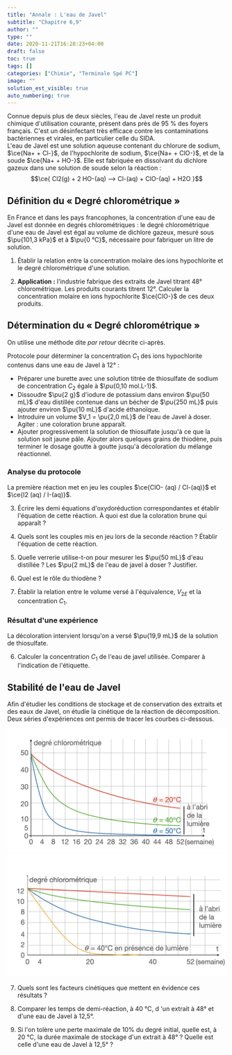 ```yaml
---
title: "Annale : L'eau de Javel"
subtitle: "Chapitre 6,9"
author: ""
type: ""
date: 2020-11-21T16:28:23+04:00
draft: false
toc: true
tags: []
categories: ["Chimie", "Terminale Spé PC"]
image: ""
solution_est_visible: true
auto_numbering: true
---
```


Connue depuis plus de deux siècles, l'eau de Javel reste un produit chimique d'utilisation courante, présent dans près de 95&nbsp;% des foyers français. C'est un désinfectant très efficace contre les contaminations bactériennes et virales, en particulier celle du SIDA.     
L'eau de Javel est une solution aqueuse contenant du chlorure de sodium, $\ce{Na+ + Cl-}$, de l'hypochlorite de sodium, $\ce{Na+ + ClO-}$, et de la soude $\ce{Na+ + HO-}$. Elle est fabriquée en dissolvant du dichlore gazeux dans une solution de soude selon la réaction&nbsp;:
$$\ce{
Cl2(g) + 2 HO-(aq) --> Cl-(aq) + ClO-(aq) + H2O
}$$

## Définition du «&nbsp;Degré chlorométrique&nbsp;» 

En France et dans les pays francophones, la concentration d'une eau de Javel est donnée en degrés chlorométriques&nbsp;: le degré chlorométrique d'une eau de Javel est égal au volume de dichlore gazeux, mesuré sous $\pu{101,3 kPa}$ et à $\pu{0 °C}$, nécessaire pour fabriquer un litre de solution.

1. Établir la relation entre la concentration molaire des ions hypochlorite et le degré chlorométrique d'une solution.

2. **Application&nbsp;:** l'industrie fabrique des extraits de Javel titrant 48° chlorométrique. Les produits courants titrent 12°. Calculer la concentration molaire en ions hypochlorite $\ce{ClO-}$ de ces deux produits.

## Détermination du «&nbsp;Degré chlorométrique&nbsp;»

On utilise une méthode dite *par retour* décrite ci-après.

Protocole pour déterminer la concentration $C_1$ des ions hypochlorite contenus dans une eau de Javel à 12°&nbsp;:
- Préparer une burette avec une solution titrée de thiosulfate de sodium de concentration $C_2$ égale à $\pu{0,10 mol.L-1}$.
- Dissoudre $\pu{2 g}$ d'iodure de potassium dans environ $\pu{50 mL}$ d'eau distillée contenue dans un bécher de $\pu{250 mL}$ puis ajouter environ $\pu{10 mL}$ d'acide éthanoïque.
- Introduire un volume $V_1 = \pu{2,0 mL}$ de l'eau de Javel à doser. Agiter&nbsp;: une coloration brune apparaît.
- Ajouter progressivement la solution de thiosulfate jusqu'à ce que la solution soit jaune pâle. Ajouter alors quelques grains de thiodène, puis terminer le dosage goutte à goutte jusqu'à décoloration du mélange réactionnel.

### Analyse du protocole
La première réaction met en jeu les couples $\ce{ClO- (aq) / Cl-(aq)}$ et $\ce{I2 (aq) / I-(aq)}$.


3. Écrire les demi équations d'oxydoréduction correspondantes et établir l'équation de cette réaction. À quoi est due la coloration brune qui apparaît&nbsp;?

4. Quels sont les couples mis en jeu lors de la seconde réaction&nbsp;? Établir l'équation de cette réaction.

5. Quelle verrerie utilise-t-on pour mesurer les $\pu{50 mL}$ d'eau distillée&nbsp;? Les $\pu{2 mL}$ de l'eau de javel à doser&nbsp;? Justifier.

4. Quel est le rôle du thiodène&nbsp;?

5. Établir la relation entre le volume versé à l'équivalence, $V_{2E}$ et la concentration $C_1$.

### Résultat d'une expérience

La décoloration intervient lorsqu'on a versé $\pu{19,9 mL}$ de la solution de thiosulfate.

6. Calculer la concentration $C_1$ de l'eau de javel utilisée. Comparer à l'indication de l'étiquette.

## Stabilité de l'eau de Javel

Afin d'étudier les conditions de stockage et de conservation des extraits et des eaux de Javel, on étudie la cinétique de la réaction de décomposition. Deux séries d'expériences ont permis de tracer les courbes ci-dessous.

<img src="/terminales-pc/chap-6/chap-6-9-1.png" alt="" width="" />

<img src="/terminales-pc/chap-6/chap-6-9-2.png" alt="" width="" />

7. Quels sont les facteurs cinétiques que mettent en évidence ces résultats&nbsp;?

8. Comparer les temps de demi-réaction, à 40 °C, d 'un extrait à 48° et d'une eau de Javel à 12,5°.

9. Si l'on tolère une perte maximale de 10% du degré initial, quelle est, à 20&nbsp;°C, la durée maximale de stockage d'un extrait à 48°&nbsp;? Quelle est celle d'une eau de Javel à 12,5°&nbsp;?

